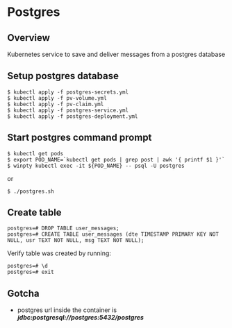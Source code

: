 # Postgres

## Overview

Kubernetes service to save and deliver messages from a postgres database

## Setup postgres database

```
$ kubectl apply -f postgres-secrets.yml
$ kubectl apply -f pv-volume.yml
$ kubectl apply -f pv-claim.yml
$ kubectl apply -f postgres-service.yml
$ kubectl apply -f postgres-deployment.yml
```


## Start postgres command prompt

```
$ kubectl get pods
$ export POD_NAME=`kubectl get pods | grep post | awk '{ printf $1 }'`
$ winpty kubectl exec -it ${POD_NAME} -- psql -U postgres
```

or

```
$ ./postgres.sh
```

## Create table
```
postgres=# DROP TABLE user_messages;
postgres=# CREATE TABLE user_messages (dte TIMESTAMP PRIMARY KEY NOT NULL, usr TEXT NOT NULL, msg TEXT NOT NULL);
```

Verify table was created by running:
```
postgres=# \d
postgres=# exit
```

## Gotcha

* postgres url inside the container is **_jdbc:postgresql://postgres:5432/postgres_**
